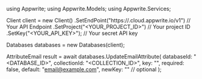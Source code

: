 using Appwrite;
using Appwrite.Models;
using Appwrite.Services;

Client client = new Client()
    .SetEndPoint("https://<REGION>.cloud.appwrite.io/v1") // Your API Endpoint
    .SetProject("<YOUR_PROJECT_ID>") // Your project ID
    .SetKey("<YOUR_API_KEY>"); // Your secret API key

Databases databases = new Databases(client);

AttributeEmail result = await databases.UpdateEmailAttribute(
    databaseId: "<DATABASE_ID>",
    collectionId: "<COLLECTION_ID>",
    key: "",
    required: false,
    default: "email@example.com",
    newKey: "" // optional
);